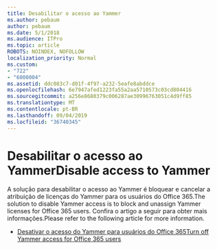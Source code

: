 ```yaml
---
title: Desabilitar o acesso ao Yammer
ms.author: pebaum
author: pebaum
ms.date: 5/1/2018
ms.audience: ITPro
ms.topic: article
ROBOTS: NOINDEX, NOFOLLOW
localization_priority: Normal
ms.custom:
- "722"
- "6000004"
ms.assetid: ddc083c7-d01f-4f97-a232-5eafe8abddce
ms.openlocfilehash: 6e7947afed1223fa55a2aa5710573c03cd804416
ms.sourcegitcommit: a256e8680379c006287ae30996763051c4d9ff85
ms.translationtype: MT
ms.contentlocale: pt-BR
ms.lasthandoff: 09/04/2019
ms.locfileid: "36740345"
---
```

# <a name="disable-access-to-yammer"></a><span data-ttu-id="dcce6-102">Desabilitar o acesso ao Yammer</span><span class="sxs-lookup"><span data-stu-id="dcce6-102">Disable access to Yammer</span></span>

<span data-ttu-id="dcce6-103">A solução para desabilitar o acesso ao Yammer é bloquear e cancelar a atribuição de licenças do Yammer para os usuários do Office 365.</span><span class="sxs-lookup"><span data-stu-id="dcce6-103">The solution to disable Yammer access is to block and unassign Yammer licenses for Office 365 users.</span></span> <span data-ttu-id="dcce6-104">Confira o artigo a seguir para obter mais informações.</span><span class="sxs-lookup"><span data-stu-id="dcce6-104">Please refer to the following article for more information.</span></span>
  
- [<span data-ttu-id="dcce6-105">Desativar o acesso do Yammer para usuários do Office 365</span><span class="sxs-lookup"><span data-stu-id="dcce6-105">Turn off Yammer access for Office 365 users</span></span>](https://docs.microsoft.com/yammer/manage-yammer-users/turn-off-user-access)
